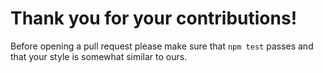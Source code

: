 # Thank you for your contributions!

Before opening a pull request please make sure that
`npm test` passes and that your style is somewhat
similar to ours.
